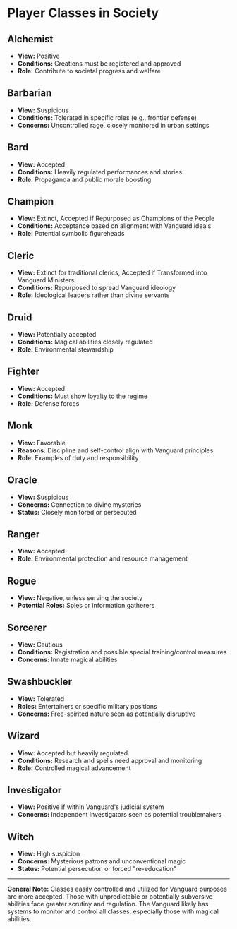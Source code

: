 # Player Classes in Society

## Alchemist
- **View:** Positive
- **Conditions:** Creations must be registered and approved
- **Role:** Contribute to societal progress and welfare

## Barbarian
- **View:** Suspicious
- **Conditions:** Tolerated in specific roles (e.g., frontier defense)
- **Concerns:** Uncontrolled rage, closely monitored in urban settings

## Bard
- **View:** Accepted
- **Conditions:** Heavily regulated performances and stories
- **Role:** Propaganda and public morale boosting

## Champion
- **View:** Extinct, Accepted if Repurposed as Champions of the People
- **Conditions:** Acceptance based on alignment with Vanguard ideals
- **Role:** Potential symbolic figureheads

## Cleric
- **View:** Extinct for traditional clerics, Accepted if Transformed into Vanguard Ministers
- **Conditions:** Repurposed to spread Vanguard ideology
- **Role:** Ideological leaders rather than divine servants

## Druid
- **View:** Potentially accepted
- **Conditions:** Magical abilities closely regulated
- **Role:** Environmental stewardship

## Fighter
- **View:** Accepted
- **Conditions:** Must show loyalty to the regime
- **Role:** Defense forces

## Monk
- **View:** Favorable
- **Reasons:** Discipline and self-control align with Vanguard principles
- **Role:** Examples of duty and responsibility

## Oracle
- **View:** Suspicious
- **Concerns:** Connection to divine mysteries
- **Status:** Closely monitored or persecuted

## Ranger
- **View:** Accepted
- **Role:** Environmental protection and resource management

## Rogue
- **View:** Negative, unless serving the society
- **Potential Roles:** Spies or information gatherers

## Sorcerer
- **View:** Cautious
- **Conditions:** Registration and possible special training/control measures
- **Concerns:** Innate magical abilities

## Swashbuckler
- **View:** Tolerated
- **Roles:** Entertainers or specific military positions
- **Concerns:** Free-spirited nature seen as potentially disruptive

## Wizard
- **View:** Accepted but heavily regulated
- **Conditions:** Research and spells need approval and monitoring
- **Role:** Controlled magical advancement

## Investigator
- **View:** Positive if within Vanguard's judicial system
- **Concerns:** Independent investigators seen as potential troublemakers

## Witch
- **View:** High suspicion
- **Concerns:** Mysterious patrons and unconventional magic
- **Status:** Potential persecution or forced "re-education"

---

**General Note:** Classes easily controlled and utilized for Vanguard purposes are more accepted. Those with unpredictable or potentially subversive abilities face greater scrutiny and regulation. The Vanguard likely has systems to monitor and control all classes, especially those with magical abilities.